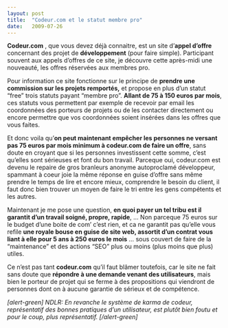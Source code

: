 ```yaml
---
layout:	post
title:	"Codeur.com et le statut membre pro"
date:	2009-07-26
---
```


  **Codeur.com** , que vous devez déjà connaitre, est un site d’**appel d’offre** concernant des projet de **développement** (pour faire simple). Participant souvent aux appels d’offres de ce site, je découvre cette après-midi une nouveauté, les offres réservées aux membres pro.

Pour information ce site fonctionne sur le principe de **prendre une commission sur les projets remportés,** et propose en plus d’un statut “free” trois statuts payant “membre pro”. **Allant de 75 à 150 euros par mois**, ces statuts vous permettent par exemple de recevoir par email les coordonnées des porteurs de projets ou de les contacter directement ou encore permettre que vos coordonnées soient insérées dans les offres que vous faites.

Et donc voila qu’**on peut maintenant empêcher les personnes ne versant pas 75 euros par mois minimum à codeur.com de faire un offre**, sans doute en croyant que si les personnes investissent cette somme, c’est qu’elles sont sérieuses et font du bon travail. Parceque oui, codeur.com est devenu le repaire de gros branleurs anonyme autoproclamé développeur, spammant à coeur joie la même réponse en guise d’offre sans même prendre le temps de lire et encore mieux, comprendre le besoin du client, il faut donc bien trouver un moyen de faire le tri entre les gens compétents et les autres.

Maintenant je me pose une question, **en quoi payer un tel tribu est il garantit d’un travail soigné, propre, rapide**, … Non parceque 75 euros sur le budget d’une boite de com’ c’est rien, et ca ne garantit pas qu’elle vous refile **une royale bouse en guise de site web, assortit d’un contrat vous liant à elle pour 5 ans à 250 euros le mois** … sous couvert de faire de la “maintenance” et des actions “SEO” plus ou moins (plus moins que plus) utiles.

Ce n’est pas tant **codeur.com** qu’il faut blâmer toutefois, car le site ne fait sans doute que **répondre à une demande venant des utilisateurs**, mais bien le porteur de projet qui se ferme à des propositions qui viendront de personnes dont on à aucune garantie de sérieux et de compétence.

*[alert-green] NDLR: En revanche le système de karma de codeur, représentatif des bonnes pratiques d’un utilisateur, est plutôt bien foutu et pour le coup, plus représentatif. [/alert-green]*

  